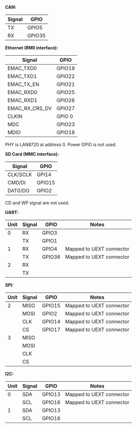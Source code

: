 
**CAN:**

| Signal | GPIO   |
|--------|--------|
| TX     | GPIO5  |
| RX     | GPIO35 |

**Ethernet (RMII interface):**

| Signal | GPIO |
|--------|------|
| EMAC_TXD0 | GPIO19 |
| EMAC_TXD1 | GPIO22 |
| EMAC_TX_EN | GPIO21 |
| EMAC_RXD0 | GPIO25 |
| EMAC_RXD1 | GPIO26 |
| EMAC_RX_CRS_DV | GPIO27 |
| CLKIN | GPIO 0 |
| MDC | GPIO23 |
| MDIO | GPIO18 |

PHY is LAN8720 at address 0. Power GPIO is not used.

**SD Card (MMC interface):**

| Signal | GPIO |
|--------|------|
| CLK/SCLK | GPI14 |
| CMD/DI | GPIO15 |
| DAT0/DO | GPIO2 |

CD and WP signal are not used.

**UART:**

| Unit | Signal | GPIO   | Notes |
|------|--------|--------|-------|
| 0    | RX     | GPIO3  | |
|      | TX     | GPIO1  | |
| 1    | RX     | GPIO4  | Mapped to UEXT connector |
|      | TX     | GPIO36 | Mapped to UEXT connector |
| 2    | RX     | | |
|      | TX     | | |

**SPI:**

| Unit | Signal | GPIO   | Notes |
|------|--------|--------|-------|
| 2    | MISO   | GPIO15 | Mapped to UEXT connector |
|      | MOSI   | GPIO2  | Mapped to UEXT connector |
|      | CLK    | GPIO14 | Mapped to UEXT connector |
|      | CS     | GPIO17 | Mapped to UEXT connector|
| 3    | MISO   | | |
|      | MOSI   | | |
|      | CLK    | | |
|      | CS     | | |

**I2C:**

| Unit | Signal | GPIO   | Notes |
|------|--------|--------|-------|
| 0    | SDA    | GPIO13 | Mapped to UEXT connector |
|      | SCL    | GPIO16 | Mapped to UEXT connector |
| 1    | SDA    | GPIO13 | |
|      | SCL    | GPIO16 | |
